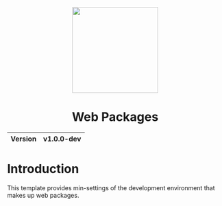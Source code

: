 <div align="center">
    <img width="200px" src="https://github.com/user-attachments/assets/77f7e7d3-adbc-4de2-bef8-747826227335">
    <h1>Web Packages</h1>
    <table>
        <thead>
          <tr>
            <th>Version</th>
            <th>v1.0.0-dev</th>
          </tr>
        </tbody>
    </table>
</div>

# Introduction
This template provides min-settings of the development environment that makes up web packages.
